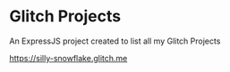 #  Glitch Projects

An  ExpressJS project created to list all my Glitch Projects


https://silly-snowflake.glitch.me


